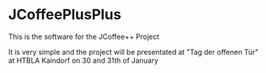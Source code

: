 # JCoffeePlusPlus
This is the software for the JCoffee++ Project

It is very simple and the project will be presentated at "Tag der offenen Tür" at HTBLA Kaindorf on 30 and 31th of January
